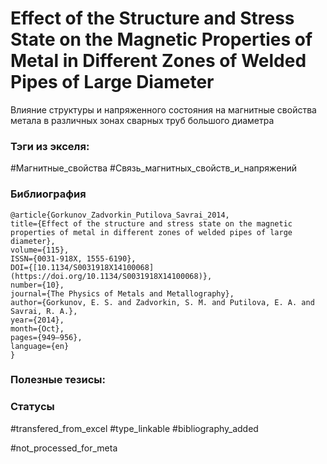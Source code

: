 # Effect of the Structure and Stress State on the Magnetic Properties of Metal in Different Zones of Welded Pipes of Large Diameter

Влияние структуры и напряженного состояния на магнитные свойства метала в различных зонах сварных труб большого диаметра

### Тэги из экселя:
#Магнитные_свойства 
#Связь_магнитных_свойств_и_напряжений 

### Библиография
```
@article{Gorkunov_Zadvorkin_Putilova_Savrai_2014,
title={Effect of the structure and stress state on the magnetic properties of metal in different zones of welded pipes of large diameter},
volume={115},
ISSN={0031-918X, 1555-6190},
DOI={[10.1134/S0031918X14100068](https://doi.org/10.1134/S0031918X14100068)},
number={10},
journal={The Physics of Metals and Metallography},
author={Gorkunov, E. S. and Zadvorkin, S. M. and Putilova, E. A. and Savrai, R. A.},
year={2014},
month={Oct},
pages={949–956},
language={en}
}
```

### Полезные тезисы:

### Статусы
#transfered_from_excel 
#type_linkable
#bibliography_added

#not_processed_for_meta
